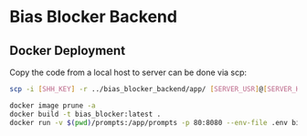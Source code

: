# Bias Blocker Backend

## Docker Deployment

Copy the code from a local host to server can be done via scp:

```bash
scp -i [SHH_KEY] -r ../bias_blocker_backend/app/ [SERVER_USR]@[SERVER_HOST]:[SERVER_PATH]/bias_blocker_backend
```

```bash
docker image prune -a
docker build -t bias_blocker:latest .
docker run -v $(pwd)/prompts:/app/prompts -p 80:8080 --env-file .env bias_blocker:latest
```
